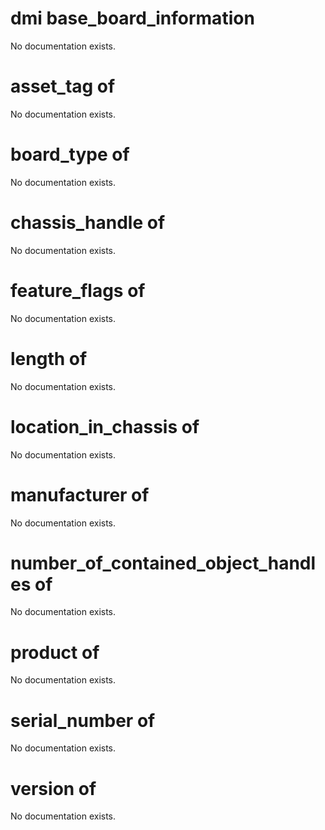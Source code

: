 # dmi base_board_information

No documentation exists.

# asset_tag of <dmi base_board_information>

No documentation exists.

# board_type of <dmi base_board_information>

No documentation exists.

# chassis_handle of <dmi base_board_information>

No documentation exists.

# feature_flags of <dmi base_board_information>

No documentation exists.

# length of <dmi base_board_information>

No documentation exists.

# location_in_chassis of <dmi base_board_information>

No documentation exists.

# manufacturer of <dmi base_board_information>

No documentation exists.

# number_of_contained_object_handles of <dmi base_board_information>

No documentation exists.

# product of <dmi base_board_information>

No documentation exists.

# serial_number of <dmi base_board_information>

No documentation exists.

# version of <dmi base_board_information>

No documentation exists.

